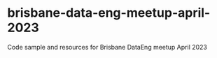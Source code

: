 # brisbane-data-eng-meetup-april-2023
Code sample and resources for Brisbane DataEng meetup April 2023
